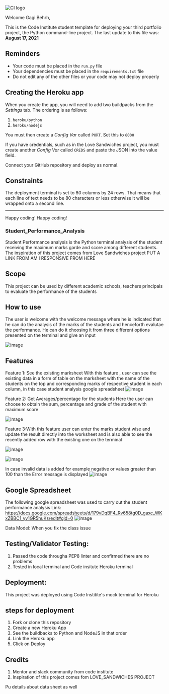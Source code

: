 ![CI logo](https://codeinstitute.s3.amazonaws.com/fullstack/ci_logo_small.png)

Welcome Gagi Behrh,

This is the Code Institute student template for deploying your third portfolio project, the Python command-line project. The last update to this file was: **August 17, 2021**

## Reminders

* Your code must be placed in the `run.py` file
* Your dependencies must be placed in the `requirements.txt` file
* Do not edit any of the other files or your code may not deploy properly

## Creating the Heroku app

When you create the app, you will need to add two buildpacks from the _Settings_ tab. The ordering is as follows:

1. `heroku/python`
2. `heroku/nodejs`

You must then create a _Config Var_ called `PORT`. Set this to `8000`

If you have credentials, such as in the Love Sandwiches project, you must create another _Config Var_ called `CREDS` and paste the JSON into the value field.

Connect your GitHub repository and deploy as normal.

## Constraints

The deployment terminal is set to 80 columns by 24 rows. That means that each line of text needs to be 80 characters or less otherwise it will be wrapped onto a second line.

-----
Happy coding!
Happy coding!

### Student_Performance_Analysis

Student Performance analysis is the Python terminal analysis of the student receiving the maximum marks garde and score among different students. The inspiration of this project comes from Love Sandwiches project
PUT A LINK FROM AM I RESPONSIVE FROM HERE
## Scope
This project can be used by different academic schools, teachers principals to evaluate the performance of the students

## How to use
The user is welcome with the welcome message where he is indicated that he can do the analysis of the marks of the students and henceforth evalutae the performance. He can do it choosing it from three different options presented on the terminal and give an input

![image](https://user-images.githubusercontent.com/63474017/185102272-668f7a70-b2aa-44ba-a207-655d3cb1132e.png)

## Features

Feature 1: See the existing marksheet
With this feature , user can see the existing data in a form of table on the marksheet with the name of the students on the top and corresponding marks of respective student in each column, in this case student analysis google spreadsheet
![image](https://user-images.githubusercontent.com/63474017/185103022-162bf476-6202-4627-bef3-7879613e4ea9.png)

Feature 2: Get Averages/percentage for the students 
Here the user can choose to obtain the sum, percentage and grade of the student with maximum score

![image](https://user-images.githubusercontent.com/63474017/185103371-dc1676cd-80e5-45d6-a90f-437f7395f8c6.png)

Feature 3:With this feature user can enter the marks student wise and update the result directly into the worksheet and is also able to see the recently added row with the existing one on the terminal

![image](https://user-images.githubusercontent.com/63474017/185104787-5ce0e8e7-f3d7-41ee-83e6-cbdf44d4232e.png)

![image](https://user-images.githubusercontent.com/63474017/185104859-47d6783a-69c6-4539-85fe-1772b704edad.png)

In case invalid data is added for example negative or values greater than 100 than the Error message is displayed
![image](https://user-images.githubusercontent.com/63474017/185105114-f9a90442-4ae2-4432-98cc-03584a44c153.png)

## Google Spreadsheet
The following google spreadsheet was used to carry out the student performance analysis
Link: https://docs.google.com/spreadsheets/d/179vDqBF4_Rv658tg0D_gaxc_WKxZBBC1_yv1GR5huKs/edit#gid=0
![image](https://user-images.githubusercontent.com/63474017/185106480-e3039041-491c-4b36-83c1-a14548958975.png)

Data Model:
When you fix the class issue

## Testing/Validator Testing:
1. Passed the code througha PEP8 linter and confirmed there are no problems
2. Tested in local terminal and Code insitute Heroku terminal

## Deployment:
This project was deployed using Code Institite's mock terminal for Heroku

## steps for deployment
1. Fork or clone this repository
2. Create a  new Heroku App
3. See the buildbacks to Python and NodeJS in that order
4. Link the Heroku app
5. Click on Deploy



## Credits
1. Mentor and slack community from code institute
2. Inspiration of this project comes fom LOVE_SANDWICHES PROJECT












Pu details about data sheet as well
